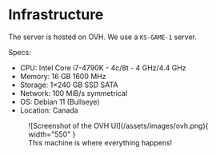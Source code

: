 # Infrastructure

The server is hosted on OVH. We use a `KS-GAME-1` server.

Specs:

-   CPU: Intel Core i7-4790K - 4c/8t - 4 GHz/4.4 GHz
-   Memory: 16 GB 1600 MHz
-   Storage: 1×240 GB SSD SATA
-   Network: 100 MiB/s symmetrical
-   OS: Debian 11 (Bullseye)
-   Location: Canada

<figure markdown>
  ![Screenshot of the OVH UI](/assets/images/ovh.png){ width="550" }
  <figcaption>This machine is where everything happens!</figcaption>
</figure>
